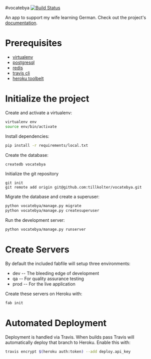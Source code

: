 #vocatebya
[![Build Status](https://travis-ci.org/tillkolter/vocatebya.svg?branch=master)](https://travis-ci.org/tillkolter/vocatebya)

An app to support my wife learning German. Check out the project's [documentation](http://tillkolter.github.io/vocatebya/).

# Prerequisites
- [virtualenv](https://virtualenv.pypa.io/en/latest/)
- [postgresql](http://www.postgresql.org/)
- [redis](http://redis.io/)
- [travis cli](http://blog.travis-ci.com/2013-01-14-new-client/)
- [heroku toolbelt](https://toolbelt.heroku.com/)

# Initialize the project
Create and activate a virtualenv:

```bash
virtualenv env
source env/bin/activate
```
Install dependencies:

```bash
pip install -r requirements/local.txt
```
Create the database:

```bash
createdb vocatebya
```
Initialize the git repository

```
git init
git remote add origin git@github.com:tillkolter/vocatebya.git
```

Migrate the database and create a superuser:
```bash
python vocatebya/manage.py migrate
python vocatebya/manage.py createsuperuser
```

Run the development server:
```bash
python vocatebya/manage.py runserver
```

# Create Servers
By default the included fabfile will setup three environments:

- dev -- The bleeding edge of development
- qa -- For quality assurance testing
- prod -- For the live application

Create these servers on Heroku with:

```bash
fab init
```

# Automated Deployment
Deployment is handled via Travis. When builds pass Travis will automatically deploy that branch to Heroku. Enable this with:
```bash
travis encrypt $(heroku auth:token) --add deploy.api_key
```
